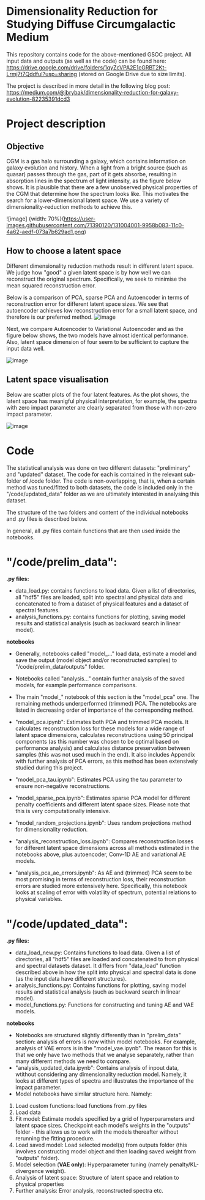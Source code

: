 # Dimensionality Reduction for Studying Diffuse Circumgalactic Medium

This repository contains code for the above-mentioned GSOC project. All input data and outputs (as well as the code) can be found here: https://drive.google.com/drive/folders/1qyZcVPA2E1cGRBT2Kt-Lrmj7t7QddfuI?usp=sharing (stored on Google Drive due to size limits).

The project is described in more detail in the following blog post: https://medium.com/@jbrybak/dimensionality-reduction-for-galaxy-evolution-82235391dcd3

# Project description

## Objective
CGM is a gas halo surrounding a galaxy, which contains information on galaxy evolution and history. When a light from a bright source (such as quasar) passes through the gas, part of it gets absorbe, resulting in absorption lines in the spectrum of light intensity, as the figure below shows. It is plausible that there are a few unobserved physical properties of the CGM that determine how the spectrum looks like. This motivates the search for a lower-dimensional latent space. We use a variety of dimensionality-reduction methods to achieve this.

![image] {width: 70%}(https://user-images.githubusercontent.com/71390120/131004001-9958b083-11c0-4a62-aedf-073a7b629ad1.png)

## How to choose a latent space

Different dimensionality reduction methods result in different latent space. We judge how "good" a given latent space is by how well we can reconstruct the original spectrum. Specifically, we seek to minimise the mean squared reconstruction error.

Below is a comparison of PCA, sparse PCA and Autoencoder in terms of reconstruction error for different latent space sizes. We see that autoencoder achieves low reconstruction error for a small latent space, and therefore is our preferred method.
![image](https://user-images.githubusercontent.com/71390120/131005807-9511753b-6671-470f-95df-f8adbda4c55c.png)

Next, we compare Autoencoder to Variational Autoencoder and as the figure below shows, the two models have almost identical performance. Also, latent space dimension of four seem to be sufficient to capture the input data well.

![image](https://user-images.githubusercontent.com/71390120/131004873-82f0b157-d92f-4e90-ba9a-1421d2fa5805.png)

## Latent space visualisation

Below are scatter plots of the four latent features. As the plot shows, the latent space has meanigful physical interpretation, for example, the spectra with zero impact parameter are clearly separated from those with non-zero impact parameter.

![image](https://user-images.githubusercontent.com/71390120/131005490-6f33a7db-7ab7-450c-a3db-c2952ae08808.png)



# Code

The statistical analysis was done on two different datasets: "preliminary" and "updated" dataset. The code for each is contained in the relevant sub-folder of /code folder. The code is non-overlapping, that is, when a certain method was tuned/fitted to both datasets, the code is included only in the "/code/updated_data" folder as we are ultimately interested in analysing this dataset.

The structure of the two folders and content of the individual notebooks and .py files is described below.

In general, all .py files contain functions that are then used inside the notebooks.

# "/code/prelim_data":

**.py files:**
  - data_load.py: contains functions to load data. Given a list of directories, all "hdf5" files are loaded, split into spectral and physical data and concatenated to from a dataset of physical features and a dataset of spectral features.
  - analysis_functions.py: contains functions for plotting, saving model results and statistical analysis (such as backward search in linear model).

**notebooks**

- Generally, notebooks called "model_..." load data, estimate a model and save the output (model object and/or reconstructed samples) to "/code/prelim_data/outputs" folder.
- Notebooks called "analysis..." contain further analysis of the saved models, for example performance comparisons.

- The main "model_" notebook of this section is the "model_pca" one. The remaining methods underperformed (trimmed) PCA. The notebooks are listed in decreasing order of importance of the corresponding method.
- "model_pca.ipynb": Estimates both PCA and trimmed PCA models. It calculates reconstruction loss for these models for a wide range of latent space dimensions, calculates reconstructions using 50 principal components (as this number was chosen to be optimal based on performance analysis) and calculates distance preservation between samples (this was not used much in the end). It also includes Appendix with further analysis of PCA errors, as this method has been extensively studied during this project. 
- "model_pca_tau.ipynb": Estimates PCA using the tau parameter to ensure non-negative reconstructions.
- "model_sparse_pca.ipynb": Estimates sparse PCA model for different penalty coefficients and different latent space sizes. Please note that this is very computationally intensive.
- "model_random_projections.ipynb": Uses random projections method for dimensionality reduction.

- "analysis_reconstruction_loss.ipynb": Compares reconstruction losses for different latent space dimensions across all methods estimated in the notebooks above, plus autoencoder, Conv-1D AE and variational AE models.
- "analysis_pca_ae_errors.ipynb": As AE and (trimmed) PCA seem to be most promising in terms of reconstruction loss, their reconstruction errors are studied more extensively here. Specifically, this notebook looks at scaling of error with volatility of spectrum, potential relations to physical variables.


# "/code/updated_data":

**.py files:**
  - data_load_new.py: Contains functions to load data. Given a list of directories, all "hdf5" files are loaded and concatenated to from physical and spectral datasets dataset. It differs from "data_load" function described above in how the split into physical and spectral data is done (as the input data have different structures).
  - analysis_functions.py: Contains functions for plotting, saving model results and statistical analysis (such as backward search in linear model).
  - model_functions.py: Functions for constructing and tuning AE and VAE models.  

**notebooks**
  - Notebooks are structured slightly differently than in "prelim_data" section: analysis of errors is now within model notebooks. For example, analysis of VAE errors is in the "model_vae.ipynb". The reason for this is that we only have two methods that we analyse separately, rather than many different methods we need to compare.
  - "analysis_updated_data.ipynb": Contains analysis of inpout data, wtithout considering any dimensionality reduction model. Namely, it looks at different types of spectra and illustrates the importance of the impact parameter.
  - Model notebooks have similar structure here. Namely:
  1. Load custom functions: load functions from .py files
  2. Load data
  3. Fit model: Estimate models specified by a grid of hyperparameters and latent space sizes. Checkpoint each model's weights in the "outputs" folder - this allows us to work with the models thereafter without rerunning the fitting procedure.
  4. Load saved model: Load selected model(s) from outputs folder (this involves constructing model object and then loading saved weight from "outputs" folder).
  5. Model selection (**VAE only**): Hyperparameter tuning (namely penalty/KL-divergence weight).
  6. Analysis of latent space: Structure of latent space and relation to physical properties
  7. Further analysis: Error analysis, reconstructed spectra etc.
